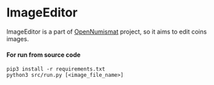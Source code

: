 # ImageEditor

ImageEditor is a part of [OpenNumismat](http://opennumismat.github.io/) project, so it aims to edit coins images.

#### For run from source code
    pip3 install -r requirements.txt
    python3 src/run.py [<image_file_name>]
